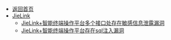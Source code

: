 - [返回首页](/)
- [JieLink](JieLink/)
  - [JieLink+智能终端操作平台多个接口处存在敏感信息泄露漏洞](JieLink/JieLink+智能终端操作平台多个接口处存在敏感信息泄露漏洞.md)
  - [JieLink+智能终端操作平台存在sql注入漏洞](JieLink/JieLink+智能终端操作平台存在sql注入漏洞.md)

